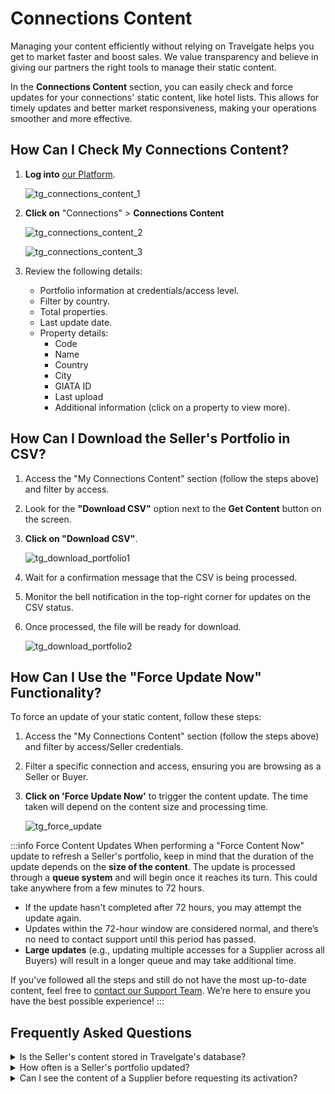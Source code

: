 ﻿---
sidebar_position: 2
---

# Connections Content

Managing your content efficiently without relying on Travelgate helps you get to market faster and boost sales. We value transparency and believe in giving our partners the right tools to manage their static content.

In the **Connections Content** section, you can easily check and force updates for your connections' static content, like hotel lists. This allows for timely updates and better market responsiveness, making your operations smoother and more effective.

## How Can I Check My Connections Content?

1. **Log into** [our Platform](https://www.travelgate.com/).

    ![tg_connections_content_1](https://storage.travelgate.com/kbase/tg_connections_content_1.jpg)

2. **Click on** "Connections" > **Connections Content**  

    ![tg_connections_content_2](https://storage.travelgate.com/kbase/tg_connections_content_2.jpg)

    ![tg_connections_content_3](https://storage.travelgate.com/kbase/tg_connections_content_3.jpg)

3. Review the following details:
    * Portfolio information at credentials/access level.
    * Filter by country.
    * Total properties.
    * Last update date.
    * Property details:
        - Code
        - Name
        - Country
        - City
        - GIATA ID
        - Last upload
        - Additional information (click on a property to view more).

## How Can I Download the Seller's Portfolio in CSV?

1. Access the "My Connections Content" section (follow the steps above) and filter by access.
2. Look for the **"Download CSV"** option next to the **Get Content** button on the screen.
3. **Click on "Download CSV"**.

    ![tg_download_portfolio1](https://storage.travelgate.com/kbase/tg_download_portfolio1.jpg)

4. Wait for a confirmation message that the CSV is being processed.
5. Monitor the bell notification in the top-right corner for updates on the CSV status.
6. Once processed, the file will be ready for download.

    ![tg_download_portfolio2](https://storage.travelgate.com/kbase/tg_download_portfolio2.jpg)

## How Can I Use the "Force Update Now" Functionality?

To force an update of your static content, follow these steps:

1. Access the "My Connections Content" section (follow the steps above) and filter by access/Seller credentials.
2. Filter a specific connection and access, ensuring you are browsing as a Seller or Buyer.
3. **Click on 'Force Update Now'** to trigger the content update. The time taken will depend on the content size and processing time.

    ![tg_force_update](https://storage.travelgate.com/kbase/tg_force_update.jpg)

:::info Force Content Updates
When performing a "Force Content Now" update to refresh a Seller's portfolio, keep in mind that the duration of the update depends on the **size of the content**. The update is processed through a **queue system** and will begin once it reaches its turn. This could take anywhere from a few minutes to 72 hours.

- If the update hasn't completed after 72 hours, you may attempt the update again.
- Updates within the 72-hour window are considered normal, and there’s no need to contact support until this period has passed.
- **Large updates** (e.g., updating multiple accesses for a Supplier across all Buyers) will result in a longer queue and may take additional time.

If you've followed all the steps and still do not have the most up-to-date content, feel free to [contact our Support Team](/kb/platform/support-portal/case-guidelines). We’re here to ensure you have the best possible experience!
:::

## Frequently Asked Questions

<details>
    <summary>Is the Seller's content stored in Travelgate's database?</summary>
    <div>
        <div>Yes, we store the Seller's static content in our database to enhance response times and performance.</div>
    </div>
</details>

<details>
    <summary>How often is a Seller's portfolio updated?</summary>
    <div>
        <div>
            Static content updates occur every 7-14 days, depending on the method. Our system adds new hotels to a Seller's portfolio every 7-14 days, while hotels that are no longer available are removed every 30 days. For example, for a portfolio of 100K hotels:
            <ul>
                <li>If the Seller adds 50K hotels, they will be added within 7-14 days.</li>
                <li>If the Seller removes 50K hotels, they will be removed within 30 days.</li>
            </ul>
        </div>
    </div>
</details>

<details>
    <summary>Can I see the content of a Supplier before requesting its activation?</summary>
    <div>
        <div>
            To access the content of any Seller, including hotels, rooms, and destinations, you need to establish an agreement with them and request their activation via our [Connect Form](/kb/platform/app-features/connections/my-connections/guick-guide-to-auto-activations). Once the connection is established, you can access their content.
        </div>
    </div>
</details>